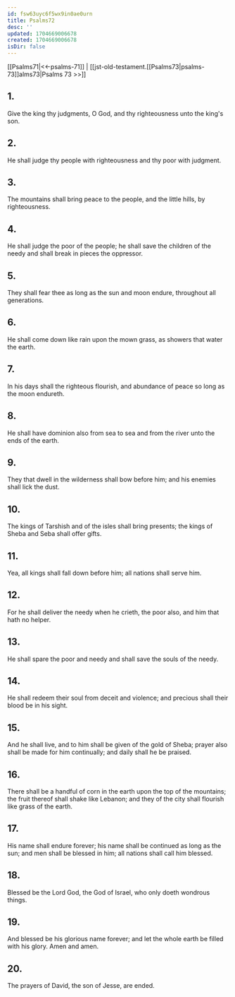 ```yaml
---
id: fsw63uyc6f5wx9in0ae0urn
title: Psalms72
desc: ''
updated: 1704669006678
created: 1704669006678
isDir: false
---
```

[[Psalms71|<<-psalms-71]] | [[jst-old-testament.[[Psalms73|psalms-73]]alms73|Psalms 73 >>]]
## 1.
Give the king thy judgments, O God, and thy righteousness unto the king\'s son.
## 2.
He shall judge thy people with righteousness and thy poor with judgment.
## 3.
The mountains shall bring peace to the people, and the little hills, by righteousness.
## 4.
He shall judge the poor of the people; he shall save the children of the needy and shall break in pieces the oppressor.
## 5.
They shall fear thee as long as the sun and moon endure, throughout all generations.
## 6.
He shall come down like rain upon the mown grass, as showers that water the earth.
## 7.
In his days shall the righteous flourish, and abundance of peace so long as the moon endureth.
## 8.
He shall have dominion also from sea to sea and from the river unto the ends of the earth.
## 9.
They that dwell in the wilderness shall bow before him; and his enemies shall lick the dust.
## 10.
The kings of Tarshish and of the isles shall bring presents; the kings of Sheba and Seba shall offer gifts.
## 11.
Yea, all kings shall fall down before him; all nations shall serve him.
## 12.
For he shall deliver the needy when he crieth, the poor also, and him that hath no helper.
## 13.
He shall spare the poor and needy and shall save the souls of the needy.
## 14.
He shall redeem their soul from deceit and violence; and precious shall their blood be in his sight.
## 15.
And he shall live, and to him shall be given of the gold of Sheba; prayer also shall be made for him continually; and daily shall he be praised.
## 16.
There shall be a handful of corn in the earth upon the top of the mountains; the fruit thereof shall shake like Lebanon; and they of the city shall flourish like grass of the earth.
## 17.
His name shall endure forever; his name shall be continued as long as the sun; and men shall be blessed in him; all nations shall call him blessed.
## 18.
Blessed be the Lord God, the God of Israel, who only doeth wondrous things.
## 19.
And blessed be his glorious name forever; and let the whole earth be filled with his glory. Amen and amen.
## 20.
The prayers of David, the son of Jesse, are ended.

